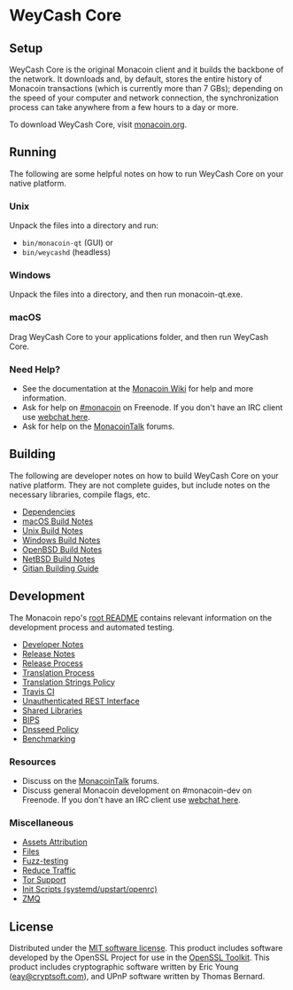WeyCash Core
=============

Setup
---------------------
WeyCash Core is the original Monacoin client and it builds the backbone of the network. It downloads and, by default, stores the entire history of Monacoin transactions (which is currently more than 7 GBs); depending on the speed of your computer and network connection, the synchronization process can take anywhere from a few hours to a day or more.

To download WeyCash Core, visit [monacoin.org](https://monacoin.org).

Running
---------------------
The following are some helpful notes on how to run WeyCash Core on your native platform.

### Unix

Unpack the files into a directory and run:

- `bin/monacoin-qt` (GUI) or
- `bin/weycashd` (headless)

### Windows

Unpack the files into a directory, and then run monacoin-qt.exe.

### macOS

Drag WeyCash Core to your applications folder, and then run WeyCash Core.

### Need Help?

* See the documentation at the [Monacoin Wiki](https://monacoin.info/)
for help and more information.
* Ask for help on [#monacoin](http://webchat.freenode.net?channels=monacoin) on Freenode. If you don't have an IRC client use [webchat here](http://webchat.freenode.net?channels=monacoin).
* Ask for help on the [MonacoinTalk](https://monacointalk.io/) forums.

Building
---------------------
The following are developer notes on how to build WeyCash Core on your native platform. They are not complete guides, but include notes on the necessary libraries, compile flags, etc.

- [Dependencies](dependencies.md)
- [macOS Build Notes](build-osx.md)
- [Unix Build Notes](build-unix.md)
- [Windows Build Notes](build-windows.md)
- [OpenBSD Build Notes](build-openbsd.md)
- [NetBSD Build Notes](build-netbsd.md)
- [Gitian Building Guide](gitian-building.md)

Development
---------------------
The Monacoin repo's [root README](/README.md) contains relevant information on the development process and automated testing.

- [Developer Notes](developer-notes.md)
- [Release Notes](release-notes.md)
- [Release Process](release-process.md)
- [Translation Process](translation_process.md)
- [Translation Strings Policy](translation_strings_policy.md)
- [Travis CI](travis-ci.md)
- [Unauthenticated REST Interface](REST-interface.md)
- [Shared Libraries](shared-libraries.md)
- [BIPS](bips.md)
- [Dnsseed Policy](dnsseed-policy.md)
- [Benchmarking](benchmarking.md)

### Resources
* Discuss on the [MonacoinTalk](https://monacointalk.io/) forums.
* Discuss general Monacoin development on #monacoin-dev on Freenode. If you don't have an IRC client use [webchat here](http://webchat.freenode.net/?channels=monacoin-dev).

### Miscellaneous
- [Assets Attribution](assets-attribution.md)
- [Files](files.md)
- [Fuzz-testing](fuzzing.md)
- [Reduce Traffic](reduce-traffic.md)
- [Tor Support](tor.md)
- [Init Scripts (systemd/upstart/openrc)](init.md)
- [ZMQ](zmq.md)

License
---------------------
Distributed under the [MIT software license](/COPYING).
This product includes software developed by the OpenSSL Project for use in the [OpenSSL Toolkit](https://www.openssl.org/). This product includes
cryptographic software written by Eric Young ([eay@cryptsoft.com](mailto:eay@cryptsoft.com)), and UPnP software written by Thomas Bernard.
